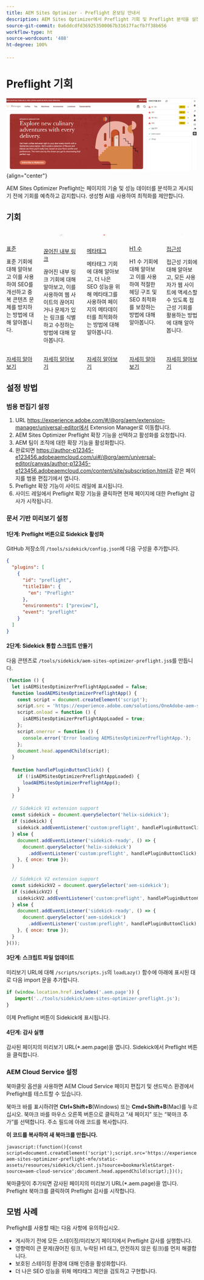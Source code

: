 ```yaml
---
title: AEM Sites Optimizer - Preflight 온보딩 안내서
description: AEM Sites Optimizer에서 Preflight 기회 및 Preflight 분석을 설정하는 방법에 대해 알아봅니다.
source-git-commit: 0a6ddcdfd369253500067b31617facfb7f38b656
workflow-type: ht
source-wordcount: '488'
ht-degree: 100%

---
```



# Preflight 기회

![Preflight 기회](./assets/preflight/hero.png){align="center"}

<span class="preview">AEM Sites Optimizer Preflight는 페이지의 기술 및 성능 데이터를 분석하고 게시되기 전에 기회를 예측하고 감지합니다. 생성형 AI를 사용하여 최적화를 제안합니다.</span>

## 기회

<!-- CARDS

* ../documentation/opportunities/invalid-or-missing-metadata.md
  {title=Canonical}
  {image=../assets/common/card-link.png}
* ../documentation/opportunities/broken-internal-links.md
  {title=Broken Internal Links}
  {image=../assets/common/card-link.png}
* ../documentation/opportunities/invalid-or-missing-metadata.md
  {title=Metatags}
  {image=../assets/common/card-code.png}
* ../documentation/opportunities/invalid-or-missing-metadata.md
  {title=H1 count}
  {image=../assets/common/card-code.png}
* ../documentation/opportunities/accessibility-issues.md
  {title=Accessibility}
  {image=../assets/common/card-puzzle.png}

-->
<!-- START CARDS HTML - DO NOT MODIFY BY HAND -->
<div class="columns">
    <div class="column is-half-tablet is-half-desktop is-one-third-widescreen" aria-label="Canonical">
        <div class="card" style="height: 100%; display: flex; flex-direction: column; height: 100%;">
            <div class="card-image">
                <figure class="image x-is-16by9">
                    <a href="../documentation/opportunities/invalid-or-missing-metadata.md" title="표준" target="_blank" rel="referrer">
                        <img class="is-bordered-r-small" src="../assets/common/card-link.png" alt="표준"
                             style="width: 100%; aspect-ratio: 16 / 9; object-fit: cover; overflow: hidden; display: block; margin: auto;">
                    </a>
                </figure>
            </div>
            <div class="card-content is-padded-small" style="display: flex; flex-direction: column; flex-grow: 1; justify-content: space-between;">
                <div class="top-card-content">
                    <p class="headline is-size-6 has-text-weight-bold">
                        <a href="../documentation/opportunities/invalid-or-missing-metadata.md" target="_blank" rel="referrer" title="표준">표준</a>
                    </p>
                    <p class="is-size-6">표준 기회에 대해 알아보고 이를 사용하여 SEO를 개선하고 중복 콘텐츠 문제를 방지하는 방법에 대해 알아봅니다.</p>
                </div>
                <a href="../documentation/opportunities/invalid-or-missing-metadata.md" target="_blank" rel="referrer" class="spectrum-Button spectrum-Button--outline spectrum-Button--primary spectrum-Button--sizeM" style="align-self: flex-start; margin-top: 1rem;">
                    <span class="spectrum-Button-label has-no-wrap has-text-weight-bold">자세히 알아보기</span>
                </a>
            </div>
        </div>
    </div>
    <div class="column is-half-tablet is-half-desktop is-one-third-widescreen" aria-label="Broken Internal Links">
        <div class="card" style="height: 100%; display: flex; flex-direction: column; height: 100%;">
            <div class="card-image">
                <figure class="image x-is-16by9">
                    <a href="../documentation/opportunities/broken-internal-links.md" title="끊어진 내부 링크" target="_blank" rel="referrer">
                        <img class="is-bordered-r-small" src="../assets/common/card-link.png" alt="끊어진 내부 링크"
                             style="width: 100%; aspect-ratio: 16 / 9; object-fit: cover; overflow: hidden; display: block; margin: auto;">
                    </a>
                </figure>
            </div>
            <div class="card-content is-padded-small" style="display: flex; flex-direction: column; flex-grow: 1; justify-content: space-between;">
                <div class="top-card-content">
                    <p class="headline is-size-6 has-text-weight-bold">
                        <a href="../documentation/opportunities/broken-internal-links.md" target="_blank" rel="referrer" title="끊어진 내부 링크">끊어진 내부 링크</a>
                    </p>
                    <p class="is-size-6">끊어진 내부 링크 기회에 대해 알아보고, 이를 사용하여 웹 사이트의 끊어지거나 문제가 있는 링크를 식별하고 수정하는 방법에 대해 알아봅니다.</p>
                </div>
                <a href="../documentation/opportunities/broken-internal-links.md" target="_blank" rel="referrer" class="spectrum-Button spectrum-Button--outline spectrum-Button--primary spectrum-Button--sizeM" style="align-self: flex-start; margin-top: 1rem;">
                    <span class="spectrum-Button-label has-no-wrap has-text-weight-bold">자세히 알아보기</span>
                </a>
            </div>
        </div>
    </div>
    <div class="column is-half-tablet is-half-desktop is-one-third-widescreen" aria-label="Metatags">
        <div class="card" style="height: 100%; display: flex; flex-direction: column; height: 100%;">
            <div class="card-image">
                <figure class="image x-is-16by9">
                    <a href="../documentation/opportunities/invalid-or-missing-metadata.md" title="메타태그" target="_blank" rel="referrer">
                        <img class="is-bordered-r-small" src="../assets/common/card-code.png" alt="메타태그"
                             style="width: 100%; aspect-ratio: 16 / 9; object-fit: cover; overflow: hidden; display: block; margin: auto;">
                    </a>
                </figure>
            </div>
            <div class="card-content is-padded-small" style="display: flex; flex-direction: column; flex-grow: 1; justify-content: space-between;">
                <div class="top-card-content">
                    <p class="headline is-size-6 has-text-weight-bold">
                        <a href="../documentation/opportunities/invalid-or-missing-metadata.md" target="_blank" rel="referrer" title="메타태그">메타태그</a>
                    </p>
                    <p class="is-size-6">메타태그 기회에 대해 알아보고, 더 나은 SEO 성능을 위해 메타태그를 사용하여 페이지의 메타데이터를 최적화하는 방법에 대해 알아봅니다.</p>
                </div>
                <a href="../documentation/opportunities/invalid-or-missing-metadata.md" target="_blank" rel="referrer" class="spectrum-Button spectrum-Button--outline spectrum-Button--primary spectrum-Button--sizeM" style="align-self: flex-start; margin-top: 1rem;">
                    <span class="spectrum-Button-label has-no-wrap has-text-weight-bold">자세히 알아보기</span>
                </a>
            </div>
        </div>
    </div>
    <div class="column is-half-tablet is-half-desktop is-one-third-widescreen" aria-label="H1 count">
        <div class="card" style="height: 100%; display: flex; flex-direction: column; height: 100%;">
            <div class="card-image">
                <figure class="image x-is-16by9">
                    <a href="../documentation/opportunities/invalid-or-missing-metadata.md" title="H1 수" target="_blank" rel="referrer">
                        <img class="is-bordered-r-small" src="../assets/common/card-code.png" alt="H1 수"
                             style="width: 100%; aspect-ratio: 16 / 9; object-fit: cover; overflow: hidden; display: block; margin: auto;">
                    </a>
                </figure>
            </div>
            <div class="card-content is-padded-small" style="display: flex; flex-direction: column; flex-grow: 1; justify-content: space-between;">
                <div class="top-card-content">
                    <p class="headline is-size-6 has-text-weight-bold">
                        <a href="../documentation/opportunities/invalid-or-missing-metadata.md" target="_blank" rel="referrer" title="H1 수">H1 수</a>
                    </p>
                    <p class="is-size-6">H1 수 기회에 대해 알아보고 이를 사용하여 적절한 헤딩 구조 및 SEO 최적화를 보장하는 방법에 대해 알아봅니다.</p>
                </div>
                <a href="../documentation/opportunities/invalid-or-missing-metadata.md" target="_blank" rel="referrer" class="spectrum-Button spectrum-Button--outline spectrum-Button--primary spectrum-Button--sizeM" style="align-self: flex-start; margin-top: 1rem;">
                    <span class="spectrum-Button-label has-no-wrap has-text-weight-bold">자세히 알아보기</span>
                </a>
            </div>
        </div>
    </div>
    <div class="column is-half-tablet is-half-desktop is-one-third-widescreen" aria-label="Accessibility">
        <div class="card" style="height: 100%; display: flex; flex-direction: column; height: 100%;">
            <div class="card-image">
                <figure class="image x-is-16by9">
                    <a href="../documentation/opportunities/accessibility-issues.md" title="접근성" target="_blank" rel="referrer">
                        <img class="is-bordered-r-small" src="../assets/common/card-puzzle.png" alt="접근성"
                             style="width: 100%; aspect-ratio: 16 / 9; object-fit: cover; overflow: hidden; display: block; margin: auto;">
                    </a>
                </figure>
            </div>
            <div class="card-content is-padded-small" style="display: flex; flex-direction: column; flex-grow: 1; justify-content: space-between;">
                <div class="top-card-content">
                    <p class="headline is-size-6 has-text-weight-bold">
                        <a href="../documentation/opportunities/accessibility-issues.md" target="_blank" rel="referrer" title="접근성">접근성</a>
                    </p>
                    <p class="is-size-6">접근성 기회에 대해 알아보고, 모든 사용자가 웹 사이트에 액세스할 수 있도록 접근성 기회를 활용하는 방법에 대해 알아봅니다.</p>
                </div>
                <a href="../documentation/opportunities/accessibility-issues.md" target="_blank" rel="referrer" class="spectrum-Button spectrum-Button--outline spectrum-Button--primary spectrum-Button--sizeM" style="align-self: flex-start; margin-top: 1rem;">
                    <span class="spectrum-Button-label has-no-wrap has-text-weight-bold">자세히 알아보기</span>
                </a>
            </div>
        </div>
    </div>

</div>
<!-- END CARDS HTML - DO NOT MODIFY BY HAND -->

## 설정 방법

### 범용 편집기 설정

1. URL https://experience.adobe.com/#/@org/aem/extension-manager/universal-editor에서 Extension Manager로 이동합니다.
2. AEM Sites Optimizer Preflight 확장 기능을 선택하고 활성화를 요청합니다.
3. AEM 팀이 조직에 대한 확장 기능을 활성화합니다.
4. 완료되면 https://author-p12345-e123456.adobeaemcloud.com/ui#/@org/aem/universal-editor/canvas/author-p12345-e123456.adobeaemcloud.com/content/site/subscription.html과 같은 페이지를 범용 편집기에서 엽니다.
5. Preflight 확장 기능이 사이드 레일에 표시됩니다.
6. 사이드 레일에서 Preflight 확장 기능을 클릭하면 현재 페이지에 대한 Preflight 감사가 시작됩니다.

### 문서 기반 미리보기 설정

#### 1단계: Preflight 버튼으로 Sidekick 활성화

GitHub 저장소의 `/tools/sidekick/config.json`에 다음 구성을 추가합니다.

```json
{
  "plugins": [
    {
      "id": "preflight",
      "titleI18n": {
        "en": "Preflight"
      },
      "environments": ["preview"],
      "event": "preflight"
    }
  ]
}
```

#### 2단계: Sidekick 통합 스크립트 만들기

다음 콘텐츠로 `/tools/sidekick/aem-sites-optimizer-preflight.js`s를 만듭니다.

```javascript
(function () {
  let isAEMSitesOptimizerPreflightAppLoaded = false;
  function loadAEMSitesOptimizerPreflightApp() {
    const script = document.createElement('script');
    script.src = 'https://experience.adobe.com/solutions/OneAdobe-aem-sites-optimizer-preflight-mfe/static-assets/resources/sidekick/client.js?source=plugin';
    script.onload = function () {
      isAEMSitesOptimizerPreflightAppLoaded = true;
    };
    script.onerror = function () {
      console.error('Error loading AEMSitesOptimizerPreflightApp.');
    };
    document.head.appendChild(script);
  }

  function handlePluginButtonClick() {
    if (!isAEMSitesOptimizerPreflightAppLoaded) {
      loadAEMSitesOptimizerPreflightApp();
    }
  }

  // Sidekick V1 extension support
  const sidekick = document.querySelector('helix-sidekick');
  if (sidekick) {
    sidekick.addEventListener('custom:preflight', handlePluginButtonClick);
  } else {
    document.addEventListener('sidekick-ready', () => {
      document.querySelector('helix-sidekick')
        .addEventListener('custom:preflight', handlePluginButtonClick);
    }, { once: true });
  }

  // Sidekick V2 extension support
  const sidekickV2 = document.querySelector('aem-sidekick');
  if (sidekickV2) {
    sidekickV2.addEventListener('custom:preflight', handlePluginButtonClick);
  } else {
    document.addEventListener('sidekick-ready', () => {
      document.querySelector('aem-sidekick')
        .addEventListener('custom:preflight', handlePluginButtonClick);
    }, { once: true });
  }
}());
```

#### 3단계: 스크립트 파일 업데이트

미리보기 URL에 대해 `/scripts/scripts.js`의 `loadLazy()` 함수에 아래에 표시된 대로 다음 import 문을 추가합니다.

```javascript
if (window.location.href.includes('.aem.page')) {
   import('../tools/sidekick/aem-sites-optimizer-preflight.js');
}
```

이제 Preflight 버튼이 Sidekick에 표시됩니다.

#### 4단계: 감사 실행

감사된 페이지의 미리보기 URL(*.aem.page)을 엽니다. Sidekick에서 Preflight 버튼을 클릭합니다.

### AEM Cloud Service 설정

북마클릿 옵션을 사용하면 AEM Cloud Service 페이지 편집기 및 샌드박스 환경에서 Preflight를 테스트할 수 있습니다.

<!-- Drag the button below to your Bookmarks Bar to get started. -->

북마크 바를 표시하려면 **Ctrl+Shift+B**(Windows) 또는 **Cmd+Shift+B**(Mac)를 누르십시오. 북마크 바를 마우스 오른쪽 버튼으로 클릭하고 “새 페이지” 또는 “북마크 추가”를 선택합니다. 주소 필드에 아래 코드를 복사합니다.

<!-- **Drag this link to your Bookmarks Bar:**

<a href="javascript:(function(){const script=document.createElement('script');script.src='https://experience.adobe.com/solutions/OneAdobe-aem-sites-optimizer-preflight-mfe/static-assets/resources/sidekick/client.js?source=bookmarklet&target-source=aem-cloud-service';document.head.appendChild(script);})();">Preflight</a> -->

**이 코드를 복사하여 새 북마크를 만듭니다.**

```
javascript:(function(){const script=document.createElement('script');script.src='https://experience.adobe.com/solutions/OneAdobe-aem-sites-optimizer-preflight-mfe/static-assets/resources/sidekick/client.js?source=bookmarklet&target-source=aem-cloud-service';document.head.appendChild(script);})();
```

북마클릿이 추가되면 감사된 페이지의 미리보기 URL(*.aem.page)을 엽니다. Preflight 북마크를 클릭하여 Preflight 감사를 시작합니다.

## 모범 사례

Preflight를 사용할 때는 다음 사항에 유의하십시오.

* 게시하기 전에 모든 스테이징/미리보기 페이지에서 Preflight 감사를 실행합니다.
* 영향력이 큰 문제(끊어진 링크, 누락된 H1 태그, 안전하지 않은 링크)를 먼저 해결합니다.
* 보호된 스테이징 환경에 대해 인증을 활성화합니다.
* 더 나은 SEO 성능을 위해 메타태그 제안을 검토하고 구현합니다.
